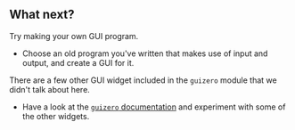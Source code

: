 ## What next?

Try making your own GUI program.

- Choose an old program you've written that makes use of input and output, and create a GUI for it.

There are a few other GUI widget included in the `guizero` module that we didn't talk about here.

- Have a look at the [`guizero` documentation](https://lawsie.github.io/guizero/) and experiment with some of the other widgets.

